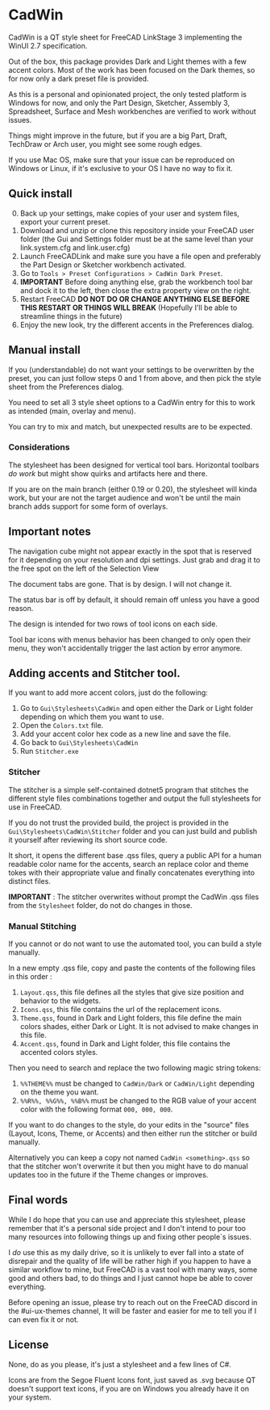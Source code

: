 # CadWin

CadWin is a QT style sheet for FreeCAD LinkStage 3 implementing the WinUI 2.7 specification.

Out of the box, this package provides Dark and Light themes with a few accent colors. Most of the work has been focused on the Dark themes, so for now only a dark preset file is provided.

As this is a personal and opinionated project, the only tested platform is Windows for now, and only the Part Design, Sketcher, Assembly 3, Spreadsheet, Surface and Mesh workbenches are verified to work without issues.

Things might improve in the future, but if you are a big Part, Draft, TechDraw or Arch user, you might see some rough edges.

If you use Mac OS, make sure that your issue can be reproduced on Windows or Linux, if it's exclusive to your OS I have no way to fix it.

## Quick install

0) Back up your settings, make copies of your user and system files, export your current preset.
1) Download and unzip or clone this repository inside your FreeCAD user folder (the Gui and Settings folder must be at the same level than your link.system.cfg and link.user.cfg)
2) Launch FreeCADLink and make sure you have a file open and preferably the Part Design or Sketcher workbench activated.
3) Go to ```Tools > Preset Configurations > CadWin Dark Preset```.
4) **IMPORTANT** Before doing anything else, grab the workbench tool bar and dock it to the left, then close the extra property view on the right.
5) Restart FreeCAD **DO NOT DO OR CHANGE ANYTHING ELSE BEFORE THIS RESTART OR THINGS WILL BREAK** (Hopefully I'll be able to streamline things in the future)
6) Enjoy the new look, try the different accents in the Preferences dialog.

## Manual install

If you (understandable) do not want your settings to be overwritten by the preset, you can just follow steps 0 and 1 from above, and then pick the style sheet from the Preferences dialog.

You need to set all 3 style sheet options to a CadWin entry for this to work as intended (main, overlay and menu).

You can try to mix and match, but unexpected results are to be expected.

### Considerations

The stylesheet has been designed for vertical tool bars. Horizontal toolbars *do work* but might show quirks and artifacts here and there.

If you are on the main branch (either 0.19 or 0.20), the stylesheet will kinda work, but your are not the target audience and won't be until the main branch adds support for some form of overlays.

## Important notes

The navigation cube might not appear exactly in the spot that is reserved for it depending on your resolution and dpi settings. Just grab and drag it to the free spot on the left of the Selection View

The document tabs are gone. That is by design. I will not change it.

The status bar is off by default, it should remain off unless you have a good reason.

The design is intended for two rows of tool icons on each side.

Tool bar icons with menus behavior has been changed to only open their menu, they won't accidentally trigger the last action by error anymore.

## Adding accents and Stitcher tool.

If you want to add more accent colors, just do the following: 

1) Go to ```Gui\Stylesheets\CadWin``` and open either the Dark or Light folder depending on which them you want to use.
2) Open the ```Colors.txt``` file.
3) Add your accent color hex code as a new line and save the file.
4) Go back to ```Gui\Stylesheets\CadWin```
5) Run ```Stitcher.exe```

### Stitcher

The stitcher is a simple self-contained dotnet5 program that stitches the different style files combinations together and output the full stylesheets for use in FreeCAD.

If you do not trust the provided build, the project is provided in the ```Gui\Stylesheets\CadWin\Stitcher``` folder and you can just build and publish it yourself after reviewing its short source code.

It short, it opens the different base .qss files, query a public API for a human readable color name for the accents, search an replace color and theme tokes with their appropriate value and finally concatenates everything into distinct files.

**IMPORTANT** : The stitcher overwrites without prompt the CadWin .qss files from the ```Stylesheet``` folder, do not do changes in those.

### Manual Stitching

If you cannot or do not want to use the automated tool, you can build a style manually.

In a new empty .qss file, copy and paste the contents of the following files in this order : 

1) ```Layout.qss```, this file defines all the styles that give size position and behavior to the widgets.
2) ```Icons.qss```, this file contains the url of the replacement icons.
3) ```Theme.qss```, found in Dark and Light folders, this file define the main colors shades, either Dark or Light. It is not advised to make changes in this file.
4) ```Accent.qss```, found in Dark and Light folder, this file contains the accented colors styles.
  
Then you need to search and replace the two following magic string tokens:

1) ```%%THEME%%``` must be changed to ```CadWin/Dark``` or ```CadWin/Light``` depending on the theme you want.
2) ```%%R%%, %%G%%, %%B%%``` must be changed to the RGB value of your accent color with the following format ```000, 000, 000```.

If you want to do changes to the style, do your edits in the "source" files (Layout, Icons, Theme, or Accents) and then either run the stitcher or build manually.

Alternatively you can keep a copy not named ```CadWin <something>.qss``` so that the stitcher won't overwrite it but then you might have to do manual updates too in the future if the Theme changes or improves.

## Final words

While I do hope that you can use and appreciate this stylesheet, please remember that it's a personal side project and I don't intend to pour too many resources into following things up and fixing other people`s issues.

I *do* use this as my daily drive, so it is unlikely to ever fall into a state of disrepair and the quality of life will be rather high if you happen to have a similar workflow to mine, but FreeCAD is a vast tool with many ways, some good and others bad, to do things and I just cannot hope be able to cover everything.

Before opening an issue, please try to reach out on the FreeCAD discord in the #ui-ux-themes channel, It will be faster and easier for me to tell you if I can even fix it or not.

## License

None, do as you please, it's just a stylesheet and a few lines of C#.

Icons are from the Segoe Fluent Icons font, just saved as .svg because QT doesn't support text icons, if you are on Windows you already have it on your system.
